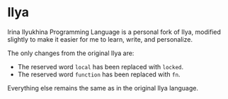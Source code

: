 # Ilya

Irina Ilyukhina Programming Language is a personal fork of Ilya, modified
slightly to make it easier for me to learn, write, and personalize.

The only changes from the original Ilya are:

- The reserved word `local` has been replaced with `locked`.
- The reserved word `function` has been replaced with `fn`.

Everything else remains the same as in the original Ilya language.
